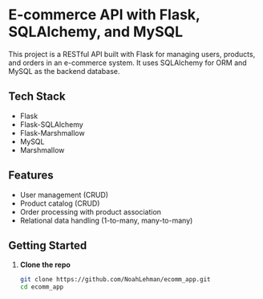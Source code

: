 # E-commerce API with Flask, SQLAlchemy, and MySQL

This project is a RESTful API built with Flask for managing users, products, and orders in an e-commerce system. It uses SQLAlchemy for ORM and MySQL as the backend database.

## Tech Stack
- Flask
- Flask-SQLAlchemy
- Flask-Marshmallow
- MySQL
- Marshmallow

## Features
- User management (CRUD)
- Product catalog (CRUD)
- Order processing with product association
- Relational data handling (1-to-many, many-to-many)

## Getting Started

1. **Clone the repo**
   ```bash
   git clone https://github.com/NoahLehman/ecomm_app.git
   cd ecomm_app
